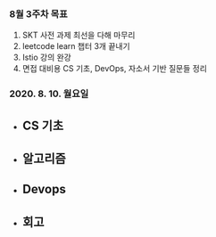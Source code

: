### 8월 3주차 목표
1. SKT 사전 과제 최선을 다해 마무리
2. leetcode learn 챕터 3개 끝내기
3. Istio 강의 완강
4. 면접 대비용 CS 기초, DevOps, 자소서 기반 질문들 정리

### 2020. 8. 10. 월요일
- CS 기초
  - 
- 알고리즘
  -
- Devops
  - 
- 회고
  - 
